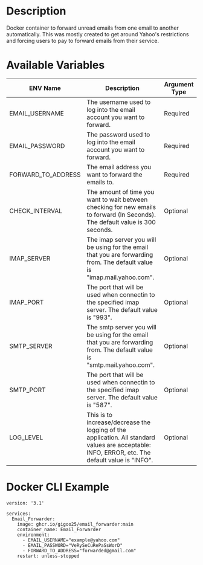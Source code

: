 # Description

Docker container to forward unread emails from one email to another automatically. This was mostly created to get around Yahoo's restrictions and forcing users to pay to forward emails from their service.


# Available Variables

| ENV Name | Description | Argument Type |
|--|--|--|
| EMAIL_USERNAME | The username used to log into the email account you want to forward. | Required |
| EMAIL_PASSWORD | The password used to log into the email account you want to forward.  | Required |
| FORWARD_TO_ADDRESS | The email address you want to forward the emails to. | Required |
| CHECK_INTERVAL | The amount of time you want to wait between checking for new emails to forward (In Seconds). The default value is 300 seconds. | Optional |
| IMAP_SERVER | The imap server you will be using for the email that you are forwarding from. The default value is "imap.mail.yahoo.com". | Optional |
| IMAP_PORT | The port that will be used when connectin to the specified imap server. The default value is "993". | Optional |
| SMTP_SERVER | The smtp server you will be using for the email that you are forwarding from. The default value is "smtp.mail.yahoo.com".  | Optional |
| SMTP_PORT | The port that will be used when connectin to the specified imap server. The default value is "587". | Optional |
| LOG_LEVEL| This is to increase/decrease the logging of the application. All standard values are acceptable: INFO, ERROR, etc. The default value is "INFO". | Optional |


# Docker CLI Example

```
version: '3.1'

services:
  Email_Forwarder:
    image: ghcr.io/gigoo25/email_forwarder:main
    container_name: Email_Forwarder
    environment:
      - EMAIL_USERNAME="example@yahoo.com"
      - EMAIL_PASSWORD="VeRySeCuRePaSsWorD"
      - FORWARD_TO_ADDRESS="forwarded@gmail.com"
    restart: unless-stopped
```
